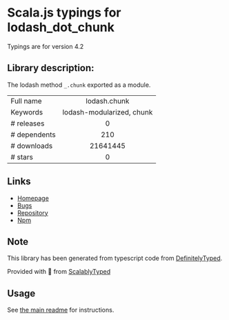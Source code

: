 
# Scala.js typings for lodash_dot_chunk

Typings are for version 4.2

## Library description:
The lodash method `_.chunk` exported as a module.

|                    |                 |
| ------------------ | :-------------: |
| Full name          | lodash.chunk |
| Keywords           | lodash-modularized, chunk |
| # releases         | 0 |
| # dependents       | 210 |
| # downloads        | 21641445 |
| # stars            | 0 |

## Links
- [Homepage](https://lodash.com/)
- [Bugs](https://github.com/lodash/lodash/issues)
- [Repository](https://github.com/lodash/lodash)
- [Npm](https://www.npmjs.com/package/lodash.chunk)
    


## Note
This library has been generated from typescript code from [DefinitelyTyped](https://definitelytyped.org).

Provided with :purple_heart: from [ScalablyTyped](https://github.com/oyvindberg/ScalablyTyped)

## Usage
See [the main readme](../../readme.md) for instructions.


